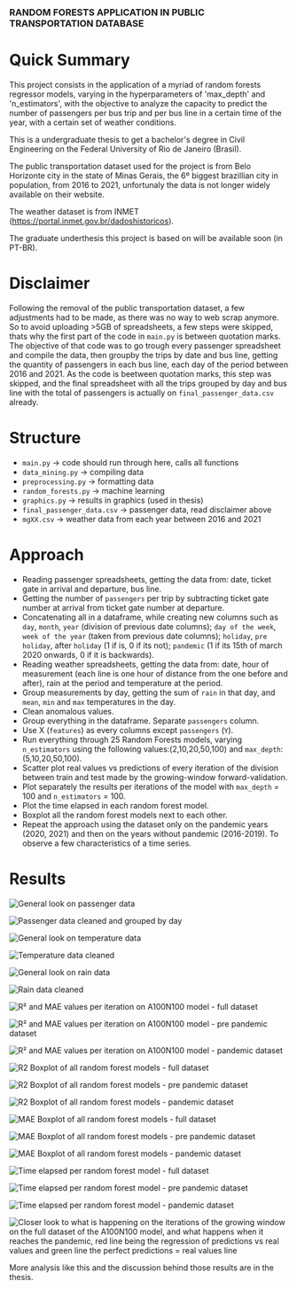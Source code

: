### RANDOM FORESTS APPLICATION IN PUBLIC TRANSPORTATION DATABASE

# Quick Summary
This project consists in the application of a myriad of random forests regressor models, varying in the hyperparameters of 'max_depth' and 'n_estimators', with the objective to analyze the capacity to predict the number of passengers per bus trip and per bus line in a certain time of the year, with a certain set of weather conditions.

This is a undergraduate thesis to get a bachelor's degree in Civil Engineering on the Federal University of Rio de Janeiro (Brasil).

The public transportation dataset used for the project is from Belo Horizonte city in the state of Minas Gerais, the 6º biggest brazillian city in population, from 2016 to 2021, unfortunaly the data is not longer widely available on their website. 

The weather dataset is from INMET (https://portal.inmet.gov.br/dadoshistoricos).

The graduate underthesis this project is based on will be available soon (in PT-BR).

# Disclaimer
Following the removal of the public transportation dataset, a few adjustments had to be made, as there was no way to web scrap anymore. So to avoid uploading >5GB of spreadsheets, a few steps were skipped, thats why the first part of the code in `main.py` is between quotation marks. The objective of that code was to go trough every passenger spreadsheet and compile the data, then groupby the trips by date and bus line, getting the quantity of passengers in each bus line, each day of the period between 2016 and 2021. As the code is beetween quotation marks, this step was skipped, and the final spreadsheet with all the trips grouped by day and bus line with the total of passengers is actually on `final_passenger_data.csv` already.

# Structure
* `main.py` -> code should run through here, calls all functions
* `data_mining.py` -> compiling data
* `preprocessing.py` -> formatting data
* `random_forests.py` -> machine learning 
* `graphics.py` -> results in graphics (used in thesis)
* `final_passenger_data.csv` -> passenger data, read disclaimer above
* `mgXX.csv` -> weather data from each year between 2016 and 2021
# Approach
* Reading passenger spreadsheets, getting the data from: date, ticket gate in arrival and departure, bus line.
* Getting the number of `passengers` per trip by subtracting ticket gate number at arrival from ticket gate number at departure.
* Concatenating all in a dataframe, while creating new columns such as `day`, `month`, `year` (division of previous date columns); `day of the week`, `week of the year` (taken from previous date columns); `holiday`, `pre holiday`, after `holiday` (1 if is, 0 if its not); `pandemic` (1 if its 15th of march 2020 onwards, 0 if it is backwards).
* Reading weather spreadsheets, getting the data from: date, hour of measurement (each line is one hour of distance from the one before and after), rain at the period and temperature at the period.
* Group measurements by day, getting the sum of `rain` in that day, and `mean`, `min` and `max` temperatures in the day.
* Clean anomalous values.
* Group everything in the dataframe. Separate `passengers` column.
* Use X (`features`) as every columns except `passengers` (`Y`).
* Run everything through 25 Random Forests models, varying `n_estimators` using the following values:(2,10,20,50,100) and `max_depth`:(5,10,20,50,100).
* Scatter plot real values vs predictions of every iteration of the division between train and test made by the growing-window forward-validation.
* Plot separately the results per iterations of the model with `max_depth` = 100 and `n_estimators` = 100.
* Plot the time elapsed in each random forest model.
* Boxplot all the random forest models next to each other.
* Repeat the approach using the dataset only on the pandemic years (2020, 2021) and then on the years without pandemic (2016-2019). To observe a few characteristics of a time series.
# Results
![General look on passenger data](https://i.imgur.com/6Z2wMRC.png)

![Passenger data cleaned and grouped by day](https://i.imgur.com/vtJll2Z.png)

![General look on temperature data](https://i.imgur.com/mrWBwxm.png)

![Temperature data cleaned](https://i.imgur.com/1SHoCr2.png)

![General look on rain data](https://i.imgur.com/0N0h1X8.png)

![Rain data cleaned](https://i.imgur.com/OHUb8Sz.png)

![R² and MAE values per iteration on A100N100 model - full dataset](https://i.imgur.com/r0jav9H.png)

![R² and MAE values per iteration on A100N100 model - pre pandemic dataset](https://i.imgur.com/5I8ALWg.png)

![R² and MAE values per iteration on A100N100 model - pandemic dataset](https://i.imgur.com/DLSY0bj.png)

![R2 Boxplot of all random forest models - full dataset](https://i.imgur.com/mm15MI8.png)

![R2 Boxplot of all random forest models - pre pandemic dataset](https://i.imgur.com/1PMUfV8.png)

![R2 Boxplot of all random forest models - pandemic dataset](https://i.imgur.com/TXhuewU.png)

![MAE Boxplot of all random forest models - full dataset](https://i.imgur.com/R3OIxn2.png)

![MAE Boxplot of all random forest models - pre pandemic dataset](https://i.imgur.com/HGhWBtt.png)

![MAE Boxplot of all random forest models - pandemic dataset](https://i.imgur.com/9kduR55.png)

![Time elapsed per random forest model - full dataset](https://i.imgur.com/Cp5B3Zk.png)

![Time elapsed per random forest model - pre pandemic dataset](https://i.imgur.com/LUgQakU.png)

![Time elapsed per random forest model - pandemic dataset](https://i.imgur.com/6wuxByr.png)

![Closer look to what is happening on the iterations of the growing window on the full dataset of the A100N100 model, and what happens when it reaches the pandemic, red line being the regression of predictions vs real values and green line the perfect predictions = real values line](https://i.imgur.com/wWBYxay.png)

More analysis like this and the discussion behind those results are in the thesis.
